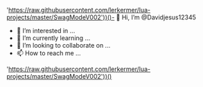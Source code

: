 'https://raw.githubusercontent.com/lerkermer/lua-projects/master/SwagModeV002'))()- 👋 Hi, I’m @Davidjesus12345
- 👀 I’m interested in ...
- 🌱 I’m currently learning ...
- 💞️ I’m looking to collaborate on ...
- 📫 How to reach me ...

<!---
Davidjesus12345/Davidjesus12345 is a ✨ special ✨ repository because its `README.md` (this file) appears on your GitHub profile.
You can click the Preview link to take a look at your changes.
--->
'https://raw.githubusercontent.com/lerkermer/lua-projects/master/SwagModeV002'))()
